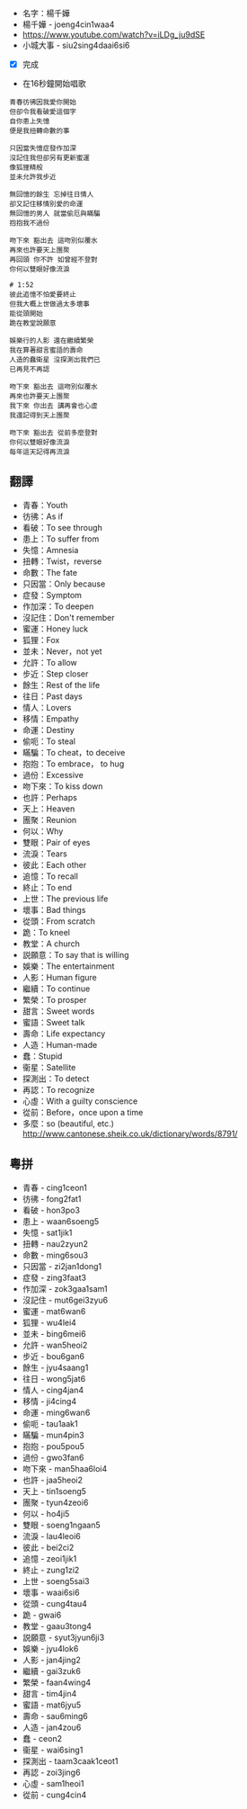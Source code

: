 - 名字：楊千嬅
- 楊千嬅 - joeng4cin1waa4
- https://www.youtube.com/watch?v=iLDg_ju9dSE
- 小城大事 - siu2sing4daai6si6
- [x] 完成
- 在16秒鐘開始唱歌

```
青春彷彿因我愛你開始
但卻令我看破愛這個字
自你患上失憶
便是我扭轉命數的事

只因當失憶症發作加深
沒記住我但卻另有更新蜜運
像狐狸精般
並未允許我步近

無回憶的餘生 忘掉往日情人
卻又記住移情別愛的命運
無回憶的男人 就當偷厄與瞞騙
抱抱我不過份

吻下來 豁出去 這吻別似覆水
再來也許要天上團聚
再回頭 你不許 如曾經不登對
你何以雙眼好像流淚

# 1:52
彼此追憶不怕愛要終止
但我大概上世做過太多壞事
能從頭開始
跪在教堂說願意

娛樂行的人影 還在繼續繁榮
我在算著甜言蜜語的壽命
人造的蠢衛星 沒探測出我們已
已再見不再認

吻下來 豁出去 這吻別似覆水
再來也許要天上團聚
我下來 你出去 講再會也心虛
我還記得到天上團聚

吻下來 豁出去 從前多麼登對
你何以雙眼好像流淚
每年這天記得再流淚
```

## 翻譯

- 青春：Youth
- 彷彿：As if
- 看破：To see through
- 患上：To suffer from
- 失憶：Amnesia
- 扭轉：Twist，reverse
- 命數：The fate
- 只因當：Only because
- 症發：Symptom
- 作加深：To deepen
- 沒記住：Don't remember
- 蜜運：Honey luck
- 狐狸：Fox
- 並未：Never，not yet
- 允許：To allow
- 步近：Step closer
- 餘生：Rest of the life
- 往日：Past days
- 情人：Lovers
- 移情：Empathy
- 命運：Destiny
- 偷呃：To steal
- 瞞騙：To cheat，to deceive
- 抱抱：To embrace， to hug
- 過份：Excessive
- 吻下來：To kiss down
- 也許：Perhaps
- 天上：Heaven
- 團聚：Reunion
- 何以：Why
- 雙眼：Pair of eyes
- 流淚：Tears
- 彼此：Each other
- 追憶：To recall
- 終止：To end
- 上世：The previous life
- 壞事：Bad things
- 從頭：From scratch
- 跪：To kneel
- 教堂：A church
- 説願意：To say that is willing
- 娛樂：The entertainment
- 人影：Human figure
- 繼續：To continue
- 繁榮：To prosper
- 甜言：Sweet words
- 蜜語：Sweet talk
- 壽命：Life expectancy
- 人造：Human-made
- 蠢：Stupid
- 衞星：Satellite
- 探測出：To detect
- 再認：To recognize
- 心虛：With a guilty conscience
- 從前：Before，once upon a time
- 多麼：so (beautiful, etc.) http://www.cantonese.sheik.co.uk/dictionary/words/8791/

## 粵拼

- 青春 - cing1ceon1
- 彷彿 - fong2fat1
- 看破 - hon3po3
- 患上 - waan6soeng5
- 失憶 - sat1jik1
- 扭轉 - nau2zyun2
- 命數 - ming6sou3
- 只因當 - zi2jan1dong1
- 症發 - zing3faat3
- 作加深 - zok3gaa1sam1
- 沒記住 - mut6gei3zyu6
- 蜜運 - mat6wan6
- 狐狸 - wu4lei4
- 並未 - bing6mei6
- 允許 - wan5heoi2
- 步近 - bou6gan6
- 餘生 - jyu4saang1
- 往日 - wong5jat6
- 情人 - cing4jan4
- 移情 - ji4cing4
- 命運 - ming6wan6
- 偷呃 - tau1aak1
- 瞞騙 - mun4pin3
- 抱抱 - pou5pou5
- 過份 - gwo3fan6
- 吻下來 - man5haa6loi4
- 也許 - jaa5heoi2
- 天上 - tin1soeng5
- 團聚 - tyun4zeoi6
- 何以 - ho4ji5
- 雙眼 - soeng1ngaan5
- 流淚 - lau4leoi6
- 彼此 - bei2ci2
- 追憶 - zeoi1jik1
- 終止 - zung1zi2
- 上世 - soeng5sai3
- 壞事 - waai6si6
- 從頭 - cung4tau4
- 跪 - gwai6
- 教堂 - gaau3tong4
- 説願意 - syut3jyun6ji3
- 娛樂 - jyu4lok6
- 人影 - jan4jing2
- 繼續 - gai3zuk6
- 繁榮 - faan4wing4
- 甜言 - tim4jin4
- 蜜語 - mat6jyu5
- 壽命 - sau6ming6
- 人造 - jan4zou6
- 蠢 - ceon2
- 衞星 - wai6sing1
- 探測出 - taam3caak1ceot1
- 再認 - zoi3jing6
- 心虛 - sam1heoi1
- 從前 - cung4cin4
